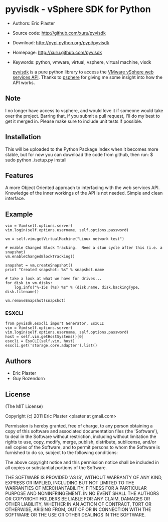 
# pyvisdk - vSphere SDK  for Python

* Authors: Eric Plaster
* Source code: http://github.com/xuru/pyvisdk
* Download: http://pypi.python.org/pypi/pyvisdk
* Homepage: http://xuru.github.com/pyvisdk
* Keywords: python, vmware, virtual, vsphere, virtual machine, visdk

  [pyvisdk](http://xuru.github.com/pyvisdk) is a pure python library to access the [VMware vSphere web services API](http://www.vmware.com/support/developer/vc-sdk/).
  Thanks to [psphere](http://jkinred.bitbucket.org/psphere/index.html) for giving me some insight into how the API works.

## Note
  I no longer have access to vsphere, and would love it if someone would take over the project.  Barring that, if you submit a pull request, I'll do my best to get it merged in.  Please make sure to include unit tests if possible.
  
## Installation
  This will be uploaded to the Python Package Index when it becomes more stable, but for now you can download the code from github, then run:
  $ sudo python ./setup.py install
  
## Features
  A more Object Oriented approach to interfacing with the web services API.
  Knowledge of the inner workings of the API is not needed.
  Simple and clean interface.

## Example
    vim = Vim(self.options.server)
    vim.login(self.options.username, self.options.password)

    vm = self.vim.getVirtualMachine("Linux network test")
    
    # enable Changed Block Tracking.  Need a stun cycle after this (i.e. a snapshot)
    vm.enableChangedBlockTracking()
    
    snapshot = vm.createSnapshot()
    print "Created snapshot: %s" % snapshot.name
    
    # take a look at what we have for drives...
    for disk in vm.disks:
        log.info("%-15s (%s) %s" % (disk.name, disk.backingType, disk.filename))
    
    vm.removeSnapshot(snapshot)

### ESXCLI
  
    from pyvisdk.esxcli import Generator, EsxCLI
    vim = Vim(self.options.server)
    vim.login(self.options.username, self.options.password)
    host = self.vim.getHostSystems()[0]
    esxcli = EsxCLI(self.vim, host)
    esxcli.get('storage.core.adapter').list()

## Authors

  * Eric Plaster
  * Guy Rozendorn


## License 

(The MIT License)

Copyright (c) 2011 Eric Plaster &lt;plaster at gmail.com&gt;

Permission is hereby granted, free of charge, to any person obtaining
a copy of this software and associated documentation files (the
'Software'), to deal in the Software without restriction, including
without limitation the rights to use, copy, modify, merge, publish,
distribute, sublicense, and/or sell copies of the Software, and to
permit persons to whom the Software is furnished to do so, subject to
the following conditions:

The above copyright notice and this permission notice shall be
included in all copies or substantial portions of the Software.

THE SOFTWARE IS PROVIDED 'AS IS', WITHOUT WARRANTY OF ANY KIND,
EXPRESS OR IMPLIED, INCLUDING BUT NOT LIMITED TO THE WARRANTIES OF
MERCHANTABILITY, FITNESS FOR A PARTICULAR PURPOSE AND NONINFRINGEMENT.
IN NO EVENT SHALL THE AUTHORS OR COPYRIGHT HOLDERS BE LIABLE FOR ANY
CLAIM, DAMAGES OR OTHER LIABILITY, WHETHER IN AN ACTION OF CONTRACT,
TORT OR OTHERWISE, ARISING FROM, OUT OF OR IN CONNECTION WITH THE
SOFTWARE OR THE USE OR OTHER DEALINGS IN THE SOFTWARE.
